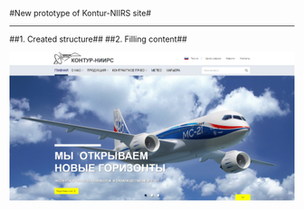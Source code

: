 #New prototype of Kontur-NIIRS site#

---

##1. Created structure##
##2. Filling content##

![Image of main window](https://github.com/AntonGulkevich/KN-site/blob/master/screen/mainWindow.PNG "Main menu screen")
